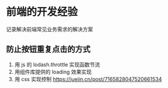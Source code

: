 # 前端的开发经验

记录解决前端常见业务需求的解决方案

## 防止按钮重复点击的方式

1. 用 js 的 lodash.throttle 实现函数节流
2. 用组件库提供的 loading 效果实现
3. 用 css 实现控制 https://juejin.cn/post/7165828047520661534
